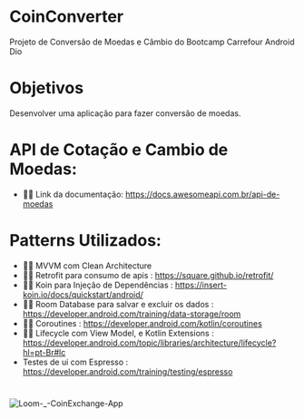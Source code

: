 # CoinConverter
Projeto de Conversão de Moedas e Câmbio do Bootcamp Carrefour Android Dio

# Objetivos
Desenvolver uma aplicação para fazer conversão de moedas.

# API de Cotação e Cambio de Moedas:
- 👨‍💻 Link da documentação: https://docs.awesomeapi.com.br/api-de-moedas

# Patterns Utilizados:
- 👨‍💻 MVVM com Clean Architecture
- 👨‍💻 Retrofit para consumo de apis : https://square.github.io/retrofit/ 
- 👨‍💻 Koin para Injeção de Dependências : https://insert-koin.io/docs/quickstart/android/
- 👨‍💻	Room Database para salvar e excluir os dados : https://developer.android.com/training/data-storage/room
- 👨‍💻	Coroutines : https://developer.android.com/kotlin/coroutines
- 👨‍💻 Lifecycle com View Model, e Kotlin Extensions : https://developer.android.com/topic/libraries/architecture/lifecycle?hl=pt-Br#lc
- Testes de ui com Espresso : https://developer.android.com/training/testing/espresso
#
![Loom-_-CoinExchange-App](https://user-images.githubusercontent.com/54901574/133707758-f93b30eb-370d-41bc-9846-2cf37af285b2.gif)
